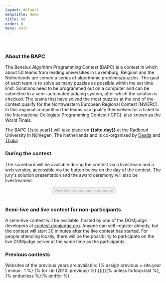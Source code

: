 ```yaml
---
layout: default
menutitle: Home
title: no
order: 0
menu: main
---
```


<div class="countdown">
    <div class="timer"><b class="countdownvalue" id="countdownA"></b><span class="word" id="countdownTextA"></span></div>
    <div class="timer"><b class="countdownvalue" id="countdownB"></b><span class="word" id="countdownTextB"></span></div>
    <div class="timer"><b class="countdownvalue" id="countdownC"></b><span class="word" id="countdownTextC"></span></div>
    <div class="timer"><b class="countdownvalue" id="countdownD"></b><span class="word" id="countdownTextD"></span></div>
</div>

<script src="/assets/js/moment.min.js"></script>
<script>
    $(document).ready(function() {
        var interval = window.setInterval(function() {
            var difference = new Date(2019, 9, 19, 9, 0, 0) - new Date();
            var time;
            if (difference < 0) {
                $(".countdown").hide();
                $("#live-button").prop("disabled", false);
                time = moment.duration(0);
                window.clearInterval(interval);
            } else {
                time = moment.duration(difference);
            }

            if (time.asHours() < 24) {
                $("#countdownTextA").html("hours");
                $("#countdownTextB").html("minutes");
                $("#countdownTextC").html("seconds");
                $("#countdownTextD").html("cs");

                $("#countdownA").html((Math.floor(time.asHours()) % 24).toString().padStart(2, "0"));
                $("#countdownB").html((Math.floor(time.asMinutes()) % 60).toString().padStart(2, "0"));
                $("#countdownC").html((Math.floor(time.asSeconds()) % 60).toString().padStart(2, "0"));
                $("#countdownD").html((Math.floor(time.asMilliseconds() / 10) % 100).toString().padStart(2, "0"));
            } else {
                $("#countdownTextA").html("days");
                $("#countdownTextB").html("hours");
                $("#countdownTextC").html("minutes");
                $("#countdownTextD").html("seconds");

                $("#countdownA").html(Math.floor(time.asDays()).toString().padStart(2, "0"));
                $("#countdownB").html((Math.floor(time.asHours()) % 24).toString().padStart(2, "0"));
                $("#countdownC").html((Math.floor(time.asMinutes()) % 60).toString().padStart(2, "0"));
                $("#countdownD").html((Math.floor(time.asSeconds()) % 60).toString().padStart(2, "0"));
            }
        }, 10);
    });
</script>
<style>
    .countdown {
        display: flex;
        justify-content: space-around;
        margin-bottom: 12px;
    }
    @media (max-width: 380px) {
        .countdown {
            display: none;
        }
    }
    .timer {
        padding: 10px;
        text-align: center;
    }
    .countdownvalue {
        display: block;
        font-size: 4rem;
        line-height: 1;
    }
    .word {
        display: block;
    }
</style>

### About the BAPC

The Benelux Algorithm Programming Contest (BAPC) is a contest in which about 50 teams from leading universities in Luxemburg,
Belgium and the Netherlands are served a series of algorithmic problems/puzzles. The goal of each team is to solve as many
puzzles as possible within the set time limit. Solutions need to be programmed out on a computer and can be submitted to a
semi-automated judging system, after which the solution is checked. The teams that have solved the most puzzles at the end
of the contest qualify for the Northwestern European Regional Contest (NWERC). In this regional competition the teams can
qualify themselves for a ticket to the International Collegiate Programming Contest (ICPC), also known as the World Finals.

The BAPC {{site.year}} will take place on <b>{{site.day}}</b> at the Radboud University in Nijmegen, The Netherlands and is co-organised by <a href='https://www.desda.org/' target="_blank">Desda</a>
and <a href='https://thalia.nu' target="_blank">Thalia</a>.

### During the contest

The scorebord will be available during the contest via a livestream and a web version, accessible via the button below on the day of the contest. The jury's solution presentation and the award ceremony will also be livestreamed.

<center><button type="submit" id="live-button" class="btn btn-lg btn-primary" onclick="location.href='/live';" disabled>View livestream and scoreboard</button></center><br/>

### Semi-live and live contest for non-participants

A semi-live contest will be available, hosted by one of the DOMjudge developers at [contest.domjudge.org](http://contest.domjudge.org/). Anyone can self-register already, but the contest will start 30 minutes after the live contest has started. For people attending locally, there will be the possibility to participate on the live DOMjudge server at the same time as the participants.

### Previous contests

<p id="previousContests">
    Websites of the previous years are available: {% assign previous = site.year | minus : 1 %}
    {% for i in (2010..previous) %}
        <a href="http://{{i}}.bapc.eu/" target="_blank">{{i}}</a>{% unless forloop.last %},{% endunless %}{% endfor %}.
</p>
